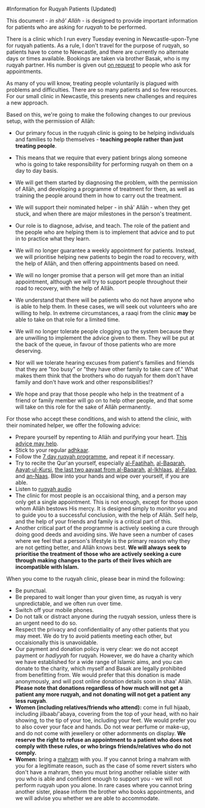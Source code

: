 [title: Information for Ruqyah Patients (Updated) - muhammadtim.com]:/
[menu: Information for Patients]:/
[menu-locgroup: ruqyah]:/
[order: 1]:/

#Information for Ruqyah Patients (Updated)

This document - *in shā' Allāh* - is designed to provide important information for patients who are asking for *ruqyah* to be performed. 

There is a clinic which I run every Tuesday evening in Newcastle-upon-Tyne for ruqyah patients. As a rule, I don't travel for the purpose of ruqyah, so patients have to come to Newcastle, and there are currently no alternate days or times available. Bookings are taken via brother Basak, who is my ruqyah partner. His number is given out [on request](/contact) to people who ask for appointments.

As many of you will know, treating people voluntarily is plagued with problems and difficulties. There are so many patients and so few resources. For our small clinic in Newcastle, this presents new challenges and requires a new approach.

Based on this, we're going to make the following changes to our previous setup, with the permission of Allāh:

* Our primary focus in the ruqyah clinic is going to be helping individuals and families to help themselves - **teaching people rather than just treating people**.

* This means that we require that every patient brings along someone who is going to take responsibility for performing ruqyah on them on a day to day basis.

* We will get them started by diagnosing the problem, with the permission of Allāh, and developing a programme of treatment for them, as well as training the people around them in how to carry out the treatment.

* We will support their nominated helper - in shā' Allāh - when they get stuck, and when there are major milestones in the person's treatment.

* Our role is to diagnose, advise, and teach. The role of the patient and the people who are helping them is to implement that advice and to put in to practice what they learn.

* We will no longer guarantee a weekly appointment for patients. Instead, we will prioritise helping new patients to begin the road to recovery, with the help of Allāh, and then offering appointments based on need.

* We will no longer promise that a person will get more than an initial appointment, although we will try to support people throughout their road to recovery, with the help of Allāh.

* We understand that there will be patients who do not have anyone who is able to help them. In these cases, we will seek out volunteers who are willing to help. In extreme circumstances, a raaqi from the clinic **may** be able to take on that role for a limited time.

* We will no longer tolerate people clogging up the system because they are unwilling to implement the advice given to them. They will be put at the back of the queue, in favour of those patients who are more deserving.

* Nor will we tolerate hearing excuses from patient's families and friends that they are "too busy" or "they have other family to take care of." What makes them think that the brothers who do ruqyah for them don't have family and don't have work and other responsibilities!?

* We hope and pray that those people who help in the treatment of a friend or family member will go on to help other people, and that some will take on this role for the sake of Allāh permanently.

For those who accept these conditions, and wish to attend the clinic, with their nominated helper, we offer the following advice:

* <a id="whattodo" name="whattodo" style="color: inherit; text-decoration: inherit;">Prepare</a> yourself by repenting to Allāh and purifying your heart. [This advice may help](/advice).
* Stick to your regular [adhkaar](/protectys).
* Follow the [7 day ruqyah programme](/7dayrd), and repeat it if necessary.
* Try to recite the Qur'an yourself, especially [al-Faatihah](http://quran.com/1), [al-Baqarah](http://quran.com/2), [Aayat-ul-Kursi](http://quran.com/2/255), [the last two aayaat from al-Baqarah](http://quran.com/2/285-286), [al-Ikhlaas](http://quran.com/112), [al-Falaq](http://quran.com/113), and [an-Naas](http://quran.com/114). Blow into your hands and wipe over yourself, if you are able.
*  Listen to [ruqyah audio](/audio)
*  The clinic for most people is an occaisional thing, and a person may only get a single appointment. This is not enough, except for those upon whom Allāh bestows His mercy. It is designed simply to monitor you and to guide you to a successful conclusion, with the help of Allāh. Self help, and the help of your friends and family is a critical part of this.
*  Another critical part of the programme is actively seeking a cure through doing good deeds and avoiding sins. We have seen a number of cases where we feel that a person's lifestyle is the primary reason why they are not getting better, and Allāh knows best. **We will always seek to prioritise the treatment of those who are actively seeking a cure through making changes to the parts of their lives which are incompatible with Islam.**

When you come to the ruqyah clinic, please bear in mind the following:

* Be punctual.
* Be prepared to wait longer than your given time, as ruqyah is very unpredictable, and we often run over time.
* Switch off your mobile phones.
* Do not talk or distract anyone during the ruqyah session, unless there is an urgent need to do so.
* Respect the privacy and confidentiality of any other patients that you may meet. We do try to avoid patients meeting each other, but occaisionally this is unavoidable.
*  Our payment and donation policy is very clear: we do not accept payment or *hadiyyah* for ruqyah. However, we do have a charity which we have established for a wide range of Islamic aims, and you can donate to the charity, which myself and Basak are legally prohibited from benefitting from. We would prefer that this donation is made anonymously, and will post online donation details soon in shaa' Allāh. **Please note that donations regardless of how much will not get a patient any more ruqyah, and not donating will not get a patient any less ruqyah**.
* **Women (including relatives/friends who attend):** come in full hijaab, including jilbaab/'abaya, covering from the top of your head, with no hair showing, to the tip of your toe, including your feet. We would prefer you to also cover your face and hands. Do not wear perfume or make-up, and do not come with jewellery or other adornments on display.  **We reserve the right to refuse an appointment to a patient who does not comply with these rules, or who brings friends/relatives who do not comply.**
* **Women:** bring a [mahram](http://islamqa.com/en/ref/137095) with you. If you cannot bring a mahram with you for a legitimate reason, such as the case of some revert sisters who don't have a mahram, then you must bring another reliable sister with you who is able and confident enough to support you - we will not perform ruqyah upon you alone. In rare cases where you cannot bring another sister, please inform the brother who books appointments, and we will advise you whether we are able to accommodate.

